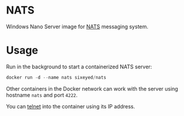 # NATS

Windows Nano Server image for [NATS](http://nats.io) messaging system.

# Usage

Run in the background to start a containerized NATS server:

```PowerShell
docker run -d --name nats sixeyed/nats
```

Other containers in the Docker network can work with the server using hostname `nats` and port `4222`.

You can [telnet](http://nats.io/documentation/internals/nats-protocol-demo/) into the container using its IP address.